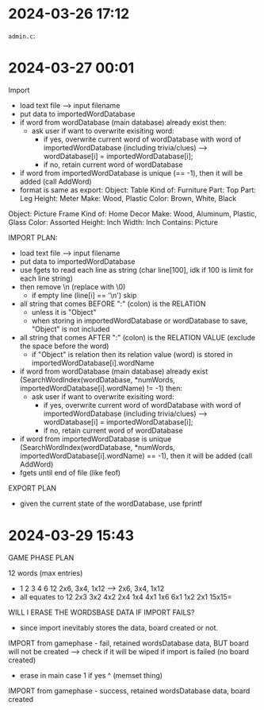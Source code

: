 # 2024-03-26 17:12
`admin.c`:


# 2024-03-27 00:01

Import
- load text file --> input filename
- put data to importedWordDatabase
- if word from wordDatabase (main database) already exist then:
  - ask user if want to overwrite exisiting word:
    - if yes, overwrite current word of wordDatabase with word of importedWordDatabase (including trivia/clues) --> wordDatabase[i] = importedWordDatabase[i];
    - if no, retain current word of wordDatabase
- if word from importedWordDatabase is unique (== -1), then it will be added (call AddWord)
- format is same as export: 
Object: Table<next line>
Kind of: Furniture<next line>
Part: Top<next line>
Part: Leg<next line>
Height: Meter<next line>
Make: Wood, Plastic<next line>
Color: Brown, White, Black<next line>
<nextline>
Object: Picture Frame<nextline>
Kind of: Home Decor<nextline>
Make: Wood, Aluminum, Plastic, Glass<nextline>
Color: Assorted<nextline>
Height: Inch<nextline>
Width: Inch<nextline>
Contains: Picture<nextline>
<nextline>
<end of file>


IMPORT PLAN:
- load text file --> input filename
- put data to importedWordDatabase
- use fgets to read each line as string (char line[100], idk if 100 is limit for each line string) 
- then remove \n (replace with \0)
  - if empty line (line[i] == '\n') skip
- all string that comes BEFORE ":" (colon) is the RELATION
  - unless it is "Object"
  - when storing in importedWordDatabase or wordDatabase to save, "Object" is not included
- all string that comes AFTER ":" (colon) is the RELATION VALUE (exclude the space before the word)
  - if "Object" is relation then its relation value (word) is stored in importedWordDatabase[i].wordName
- if word from wordDatabase (main database) already exist (SearchWordIndex(wordDatabase, *numWords,
importedWordDatabase[i].wordName) != -1) then:
  - ask user if want to overwrite exisiting word:
    - if yes, overwrite current word of wordDatabase with word of importedWordDatabase (including trivia/clues) --> wordDatabase[i] = importedWordDatabase[i];
    - if no, retain current word of wordDatabase
- if word from importedWordDatabase is unique (SearchWordIndex(wordDatabase, *numWords,
importedWordDatabase[i].wordName) == -1), then it will be added (call AddWord)
- fgets until end of file (like feof)

EXPORT PLAN
- given the current state of the wordDatabase, use fprintf




# 2024-03-29 15:43

GAME PHASE PLAN

12 words (max entries)
- 1 2 3 4 6 12
2x6, 3x4, 1x12 --> 2x6, 3x4, 1x12
- all equates to 12
2x3 3x2
4x2 2x4
1x4 4x1
1x6 6x1
1x2 2x1
15x15=







WILL I ERASE THE WORDSBASE DATA IF IMPORT FAILS?
- since import inevitably stores the data, board created or not.

IMPORT from gamephase - fail, retained wordsDatabase data, BUT board will not be created
--> check if it will be wiped if import is failed (no board created)
- erase in main case 1 if yes ^ (memset thing)

IMPORT from gamephase - success, retained wordsDatabase data, board created


